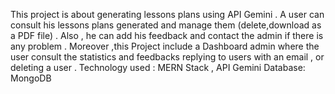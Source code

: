 This project is about generating lessons plans using API Gemini . A user can consult his lessons plans generated and manage them (delete,download as a PDF file) . Also , he can add his feedback and contact the admin if there is any problem .
Moreover ,this Project include a Dashboard admin where the user consult the statistics and feedbacks replying to users with an email , or deleting a user .
Technology used : MERN Stack , API Gemini
Database: MongoDB
 
